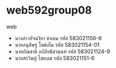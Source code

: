 <h1>web592group08</h1>

<p>web</p>
<ul>
<li>นางสาวอัจฉริยา ชาเคน รหัส 583021156-6</li>
<li>นายอนุสิษฐ โพธ์เย็น รหัส 583021154-01</li>
<li>นายกัณชาติ อภิสิทธิสานนท์ รหัส 583021124-9</li>
<li>นายสรวิชญ์ ไชยเดช รหัส 583021151-6</li>
</ul>
